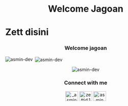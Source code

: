<h1 align="center">Welcome <b>Jagoan</b></h1>
<h1 aling="center">Zett disini</h1>
<h3 align="center">Welcome jagoan</h3>

<p><img align="left" src="https://github-readme-stats.vercel.app/api/top-langs?username=asmin-dev&show_icons=true&locale=en&layout=compact" alt="asmin-dev" /></p>

<p>&nbsp;<img align="center" src="https://github-readme-stats.vercel.app/api?username=asmin-dev&show_icons=true&locale=en" alt="asmin-dev" /></p>
<p align="center"> <img src="https://komarev.com/ghpvc/?username=asmin-dev&label=Profile%20views&color=0e75b6&style=flat" alt="asmin-dev" /> </p>



<h3 align="center">Connect with me</h3>
<p align="center">
<a href="https://twitter.com/_asmin19" target="blank"><img align="center" src="https://cdn.jsdelivr.net/npm/simple-icons@3.0.1/icons/twitter.svg" alt="_asmin19" height="30" width="40" /></a>
<a href="https://fb.com/zettid.1" target="blank"><img align="center" src="https://cdn.jsdelivr.net/npm/simple-icons@3.0.1/icons/facebook.svg" alt="zettid.1" height="30" width="40" /></a>
<a href="https://www.leetcode.com/asmin dev" target="blank"><img align="center" src="https://cdn.jsdelivr.net/npm/simple-icons@3.0.1/icons/leetcode.svg" alt="asmin dev" height="30" width="40" /></a>
</p>
